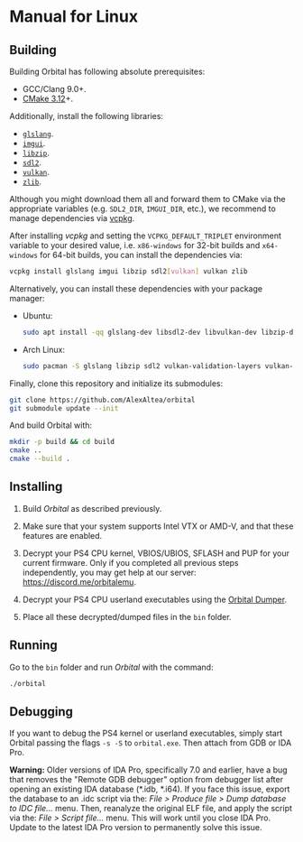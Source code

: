 # Manual for Linux

## Building

Building Orbital has following absolute prerequisites:

* GCC/Clang 9.0+.
* [CMake 3.12](https://cmake.org/)+.

Additionally, install the following libraries:

* [`glslang`](https://github.com/KhronosGroup/glslang).
* [`imgui`](https://github.com/ocornut/imgui/).
* [`libzip`](https://libzip.org/).
* [`sdl2`](https://www.libsdl.org/).
* [`vulkan`](https://vulkan.lunarg.com/sdk/).
* [`zlib`](https://zlib.net/).

Although you might download them all and forward them to CMake via the
appropriate variables (e.g. `SDL2_DIR`, `IMGUI_DIR`, etc.), we recommend
to manage dependencies via [vcpkg](https://github.com/Microsoft/vcpkg).

After installing *vcpkg* and setting the `VCPKG_DEFAULT_TRIPLET` environment
variable to your desired value, i.e. `x86-windows` for 32-bit builds and
`x64-windows` for 64-bit builds, you can install the dependencies via:

```bash
vcpkg install glslang imgui libzip sdl2[vulkan] vulkan zlib
```

Alternatively, you can install these dependencies with your package manager:
* Ubuntu:
    ```bash
    sudo apt install -qq glslang-dev libsdl2-dev libvulkan-dev libzip-dev zlib1g-dev
    ```
* Arch Linux:
    ```bash
    sudo pacman -S glslang libzip sdl2 vulkan-validation-layers vulkan-icd-loader vulkan-headers zlib
    ```

Finally, clone this repository and initialize its submodules:

```bash
git clone https://github.com/AlexAltea/orbital
git submodule update --init
```

And build Orbital with:

```bash
mkdir -p build && cd build
cmake ..
cmake --build .
```


## Installing

1. Build *Orbital* as described previously.

2. Make sure that your system supports Intel VTX or AMD-V, and that these features are enabled.

3. Decrypt your PS4 CPU kernel, VBIOS/UBIOS, SFLASH and PUP for your current firmware. Only if you completed all previous steps independently, you may get help at our server: https://discord.me/orbitalemu.

4. Decrypt your PS4 CPU userland executables using the [Orbital Dumper](https://github.com/AlexAltea/orbital/tree/master/tools/dumper).

5. Place all these decrypted/dumped files in the `bin` folder.


## Running

Go to the `bin` folder and run *Orbital* with the command:

```bash
./orbital
```


## Debugging

If you want to debug the PS4 kernel or userland executables, simply start Orbital passing the flags `-s -S` to `orbital.exe`. Then attach from GDB or IDA Pro.

**Warning:** Older versions of IDA Pro, specifically 7.0 and earlier, have a bug that removes the "Remote GDB debugger" option from debugger list after opening an existing IDA database (*.idb, *.i64). If you face this issue, export the database to an .idc script via the: *File > Produce file > Dump database to IDC file...* menu. Then, reanalyze the original ELF file, and apply the script via the: *File > Script file...* menu. This will work until you close IDA Pro. Update to the latest IDA Pro version to permanently solve this issue.
